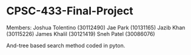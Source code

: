 # CPSC-433-Final-Project

Members:
Joshua Tolentino (30112490)
Jae Park (10131165)
Jazib Khan (30115226)
James Khalil (30121419)
Sneh Patel (30086076)

And-tree based search method coded in pyton.

